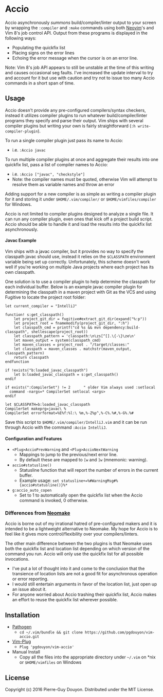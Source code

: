 Accio
=====

Accio asynchronously *summons* build/compiler/linter output to your screen by
wrapping the `:compiler` and `:make` commands using both [Neovim][]'s and Vim
8's job control API.  Output from these programs is displayed in the following
ways:

- Populating the quickfix list
- Placing signs on the error lines
- Echoing the error message when the cursor is on an error line.

Note: Vim 8's job API appears to still be unstable at the time of this writing
and causes occasional seg faults.  I've increased the update interval to try
and account for it but use with caution and try not to issue too many Accio
commands in a short span of time.


Usage
-----

Accio doesn't provide any pre-configured compilers/syntax checkers, instead it
utilizes compiler plugins to run whatever build/compiler/linter programs they
specify and parse their output.  Vim ships with several compiler plugins but
writing your own is fairly straightforward (`:h write-compiler-plugin`).

To run a single compiler plugin just pass its name to Accio:

- i.e. `:Accio javac`

To run multiple compiler plugins at once and aggregate their results into one
quickfix list, pass a list of compiler names to Accio:

- i.e. `:Accio ["javac", "checkstyle"]`
- Note: the compiler names must be quoted, otherwise Vim will attempt to
  resolve them as variable names and throw an error

Adding support for a new compiler is as simple as writing a compiler plugin for
it and storing it under `$HOME/.vim/compiler/` or `$HOME/vimfiles/compiler` for
Windows.

Accio is not limited to compiler plugins designed to analyze a single file.  It
can run any compiler plugin, even ones that kick off a project build script.
Accio should be able to handle it and load the results into the quickfix list
asynchronously.


#### Javac Example

Vim ships with a javac compiler, but it provides no way to specify the
classpath javac should use, instead it relies on the `$CLASSPATH` environment
variable being set up correctly.  Unfortunately, this scheme doesn't work well
if you're working on multiple Java projects where each project has its own
classpath.

One solution is to use a compiler plugin to help determine the classpath for
each individual buffer.  Below is an example javac compiler plugin for
determining the classpath in a maven project with Git as the VCS and using
Fugitive to locate the project root folder:

```vim
let current_compiler = "IntelliJ"

function! s:get_classpath()
    let project_git_dir = fugitive#extract_git_dir(expand("%:p"))
    let project_root = fnamemodify(project_git_dir, ":h")
    let classpath_cmd = printf("cd %s && mvn dependency:build-classpath", shellescape(project_root))
    let classpath_pattern = 'classpath:\n\zs[^[].\{-\}\ze\n'
    let maven_output = system(classpath_cmd)
    let maven_classes = project_root . "/target/classes:"
    let classpath = maven_classes . matchstr(maven_output, classpath_pattern)
    return classpath
endfunction

if !exists("b:loaded_javac_classpath")
    let b:loaded_javac_classpath = s:get_classpath()
endif

if exists(":CompilerSet") != 2		" older Vim always used :setlocal
  command -nargs=* CompilerSet setlocal <args>
endif

let $CLASSPATH=b:loaded_javac_classpath
CompilerSet makeprg=javac\ %
CompilerSet errorformat=%E%f:%l:\ %m,%-Z%p^,%-C%.%#,%-G%.%#
```

Save this script to `$HOME/.vim/compiler/IntelliJ.vim` and it can be run
through Accio with the command `:Accio IntelliJ`.


#### Configuration and Features

- `<Plug>AccioPrevWarning` and `<Plug>AccioNextWarning`
    - Mappings to jump to the previous/next error line.
    - By default these are mapped to `[w` and `]w` (mnemonic: warning).
- `accio#statusline()`
    - Statusline function that will report the number of errors in the current
      buffer.
    - Example usage: `set statusline+=%#WarningMsg#%{accio#statusline()}%*`
- `g:accio_auto_copen`
    - Set to 1 to automatically open the quickfix list when the Accio command
      is invoked, 0 otherwise.


### Differences from [Neomake][]

Accio is borne out of my irrational hatred of pre-configured makers and it is
intended to be a lightweight alternative to Neomake.  My hope for Accio is to
feel like it gives more control/flexibility over your compilers/linters.

The other main difference between the two plugins is that Neomake uses both the
quickfix list and location list depending on which version of the command you
run.  Accio will only use the quickfix list for all possible invocations.

- I've put a lot of thought into it and come to the conclusion that the
  transience of location lists are not a good fit for asynchronous operation or
  error reporting.
- I would still entertain arguments in favor of the location list, just open up
  an issue about it.
- For anyone worried about Accio trashing their quickfix list, Accio makes an
  effort to reuse the quickfix list wherever possible.


Installation
------------

* [Pathogen][]
    * `cd ~/.vim/bundle && git clone https://github.com/pgdouyon/vim-accio.git`
* [Vim-Plug][]
    * `Plug 'pgdouyon/vim-accio'`
* Manual Install
    * Copy all the files into the appropriate directory under `~/.vim` on \*nix or
      `$HOME/vimfiles` on Windows


License
-------

Copyright (c) 2016 Pierre-Guy Douyon.  Distributed under the MIT License.


[Neovim]: https://github.com/neovim/neovim
[Neomake]: https://github.com/neomake/neomake
[Pathogen]: https://github.com/tpope/vim-pathogen
[Vim-Plug]: https://github.com/junegunn/vim-plug
